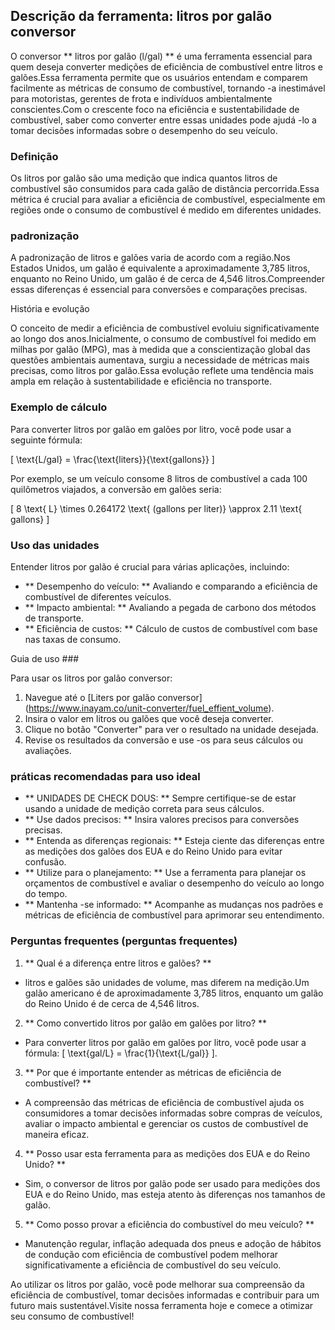 ## Descrição da ferramenta: litros por galão conversor

O conversor ** litros por galão (l/gal) ** é uma ferramenta essencial para quem deseja converter medições de eficiência de combustível entre litros e galões.Essa ferramenta permite que os usuários entendam e comparem facilmente as métricas de consumo de combustível, tornando -a inestimável para motoristas, gerentes de frota e indivíduos ambientalmente conscientes.Com o crescente foco na eficiência e sustentabilidade de combustível, saber como converter entre essas unidades pode ajudá -lo a tomar decisões informadas sobre o desempenho do seu veículo.

### Definição

Os litros por galão são uma medição que indica quantos litros de combustível são consumidos para cada galão de distância percorrida.Essa métrica é crucial para avaliar a eficiência de combustível, especialmente em regiões onde o consumo de combustível é medido em diferentes unidades.

### padronização

A padronização de litros e galões varia de acordo com a região.Nos Estados Unidos, um galão é equivalente a aproximadamente 3,785 litros, enquanto no Reino Unido, um galão é de cerca de 4,546 litros.Compreender essas diferenças é essencial para conversões e comparações precisas.

História e evolução

O conceito de medir a eficiência de combustível evoluiu significativamente ao longo dos anos.Inicialmente, o consumo de combustível foi medido em milhas por galão (MPG), mas à medida que a conscientização global das questões ambientais aumentava, surgiu a necessidade de métricas mais precisas, como litros por galão.Essa evolução reflete uma tendência mais ampla em relação à sustentabilidade e eficiência no transporte.

### Exemplo de cálculo

Para converter litros por galão em galões por litro, você pode usar a seguinte fórmula:

\[ \text{L/gal} = \frac{\text{liters}}{\text{gallons}} \]

Por exemplo, se um veículo consome 8 litros de combustível a cada 100 quilômetros viajados, a conversão em galões seria:

\[ 8 \text{ L} \times 0.264172 \text{ (gallons per liter)} \approx 2.11 \text{ gallons} \]

### Uso das unidades

Entender litros por galão é crucial para várias aplicações, incluindo:

- ** Desempenho do veículo: ** Avaliando e comparando a eficiência de combustível de diferentes veículos.
- ** Impacto ambiental: ** Avaliando a pegada de carbono dos métodos de transporte.
- ** Eficiência de custos: ** Cálculo de custos de combustível com base nas taxas de consumo.

Guia de uso ###

Para usar os litros por galão conversor:

1. Navegue até o [Liters por galão conversor] (https://www.inayam.co/unit-converter/fuel_effient_volume).
2. Insira o valor em litros ou galões que você deseja converter.
3. Clique no botão "Converter" para ver o resultado na unidade desejada.
4. Revise os resultados da conversão e use -os para seus cálculos ou avaliações.

### práticas recomendadas para uso ideal

- ** UNIDADES DE CHECK DOUS: ** Sempre certifique-se de estar usando a unidade de medição correta para seus cálculos.
- ** Use dados precisos: ** Insira valores precisos para conversões precisas.
- ** Entenda as diferenças regionais: ** Esteja ciente das diferenças entre as medições dos galões dos EUA e do Reino Unido para evitar confusão.
- ** Utilize para o planejamento: ** Use a ferramenta para planejar os orçamentos de combustível e avaliar o desempenho do veículo ao longo do tempo.
- ** Mantenha -se informado: ** Acompanhe as mudanças nos padrões e métricas de eficiência de combustível para aprimorar seu entendimento.

### Perguntas frequentes (perguntas frequentes)

1. ** Qual é a diferença entre litros e galões? **
- litros e galões são unidades de volume, mas diferem na medição.Um galão americano é de aproximadamente 3,785 litros, enquanto um galão do Reino Unido é de cerca de 4,546 litros.

2. ** Como convertido litros por galão em galões por litro? **
- Para converter litros por galão em galões por litro, você pode usar a fórmula: \[ \text{gal/L} = \frac{1}{\text{L/gal}} \].

3. ** Por que é importante entender as métricas de eficiência de combustível? **
- A compreensão das métricas de eficiência de combustível ajuda os consumidores a tomar decisões informadas sobre compras de veículos, avaliar o impacto ambiental e gerenciar os custos de combustível de maneira eficaz.

4. ** Posso usar esta ferramenta para as medições dos EUA e do Reino Unido? **
- Sim, o conversor de litros por galão pode ser usado para medições dos EUA e do Reino Unido, mas esteja atento às diferenças nos tamanhos de galão.

5. ** Como posso provar a eficiência do combustível do meu veículo? **
- Manutenção regular, inflação adequada dos pneus e adoção de hábitos de condução com eficiência de combustível podem melhorar significativamente a eficiência de combustível do seu veículo.

Ao utilizar os litros por galão, você pode melhorar sua compreensão da eficiência de combustível, tomar decisões informadas e contribuir para um futuro mais sustentável.Visite nossa ferramenta hoje e comece a otimizar seu consumo de combustível!